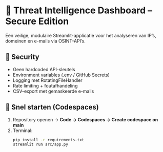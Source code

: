 # 🧠 Threat Intelligence Dashboard – Secure Edition

Een veilige, modulaire Streamlit-applicatie voor het analyseren van IP’s, domeinen en e-mails via OSINT-API’s.

## 🔐 Security
- Geen hardcoded API-sleutels
- Environment variables (.env / GitHub Secrets)
- Logging met RotatingFileHandler
- Rate limiting + foutafhandeling
- CSV-export met gemaskeerde e-mails

## 🚀 Snel starten (Codespaces)
1. Repository openen → **Code → Codespaces → Create codespace on main**
2. Terminal:
   ```bash
   pip install -r requirements.txt
   streamlit run src/app.py
